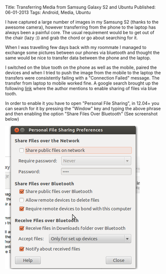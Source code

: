 Title: Transferring Media from Samsung Galaxy S2 and Ubuntu
Published: 06-01-2013
Tags: Android, Media, Ubuntu

I have captured a large number of images in my Samsung S2 (thanks to the
awesome camera), however transferring from the phone to the laptop has always
been a painful core. The usual requirement would be to get out of the chair
(lazy :)) and grab the chord or go about searching for it.

<more/>

When I was travelling few days back with my roommate I managed to
exchange some pictures between our phones via bluetooth and thought the same
would be nice to transfer data between the phone and the laptop.

I switched on the blue tooth on the phone as well as the mobile, paired the
devices and when I tried to push the image from the mobile to the laptop the
transfers were consistently failing with a "Connection Failed" message. The
transfer from laptop to mobile worked fine. A google search brought up the
following
[link](http://techareena.wordpress.com/2011/11/11/how-to-receive-files-over-bluetooth-in-ubuntu/)
where the author mentions to enable sharing of files via blue tooth.

In order to enable it you have to open "Personal File Sharing", in 12.04+ you
can search for it by pressing the "Window" key and typing the above phrase and
then enabling the option "Share Files Over Bluetooth" (See screenshot below)

![Screenshot](/static/f4adf-57-scaled500.png)


